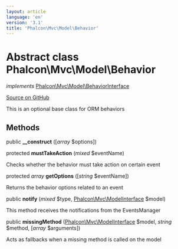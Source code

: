```yaml
---
layout: article
language: 'en'
version: '3.1'
title: 'Phalcon\Mvc\Model\Behavior'
---
```

# Abstract class **Phalcon\Mvc\Model\Behavior**

*implements* [Phalcon\Mvc\Model\BehaviorInterface](/3.1/en/api/Phalcon_Mvc_Model_BehaviorInterface)

<a href="https://github.com/phalcon/cphalcon/tree/v3.1.0/phalcon/mvc/model/behavior.zep" class="btn btn-default btn-sm">Source on GitHub</a>

This is an optional base class for ORM behaviors


## Methods
public  **__construct** ([*array* $options])





protected  **mustTakeAction** (*mixed* $eventName)

Checks whether the behavior must take action on certain event



protected *array* **getOptions** ([*string* $eventName])

Returns the behavior options related to an event



public  **notify** (*mixed* $type, [Phalcon\Mvc\ModelInterface](/3.1/en/api/Phalcon_Mvc_ModelInterface) $model)

This method receives the notifications from the EventsManager



public  **missingMethod** ([Phalcon\Mvc\ModelInterface](/3.1/en/api/Phalcon_Mvc_ModelInterface) $model, *string* $method, [*array* $arguments])

Acts as fallbacks when a missing method is called on the model



